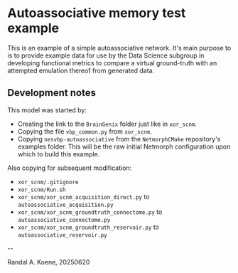 # Autoassociative memory test example

This is an example of a simple autoassociative network.
It's main purpose to is to provide example data for use by the Data Science subgroup
in developing functional metrics to compare a virtual ground-truth with an attempted
emulation thereof from generated data.

## Development notes

This model was started by:

- Creating the link to the `BrainGenix` folder just like in `xor_scnm`.
- Copying the file `vbp_common.py` from `xor_scnm`.
- Copying `nesvbp-autoassociative` from the `NetmorphCMake` repository's examples folder.
  This will be the raw initial Netmorph configuration upon which to build this example.

Also copying for subsequent modification:

- `xor_scnm/.gitignore`
- `xor_scnm/Run.sh`
- `xor_scnm/xor_scnm_acquisition_direct.py` to `autoassociative_acquisition.py`
- `xor_scnm/xor_scnm_groundtruth_connectome.py` to `autoassociative_connectome.py`
- `xor_scnm/xor_scnm_groundtruth_reservoir.py` to `autoassociative_reservoir.py`

--

Randal A. Koene, 20250620
